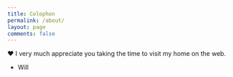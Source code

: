 ```yaml
---
title: Colophon
permalink: /about/
layout: page
comments: false
---
```


❤️ I very much appreciate you taking the time to visit my home on the web.

- Will
